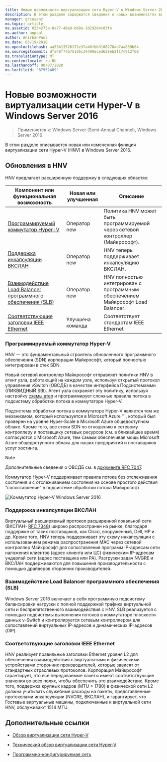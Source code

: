 ```yaml
---
title: Новые возможности виртуализации сети Hyper-V в Windows Server 2016
description: В этом разделе содержатся сведения о новых возможностях виртуализации сети Hyper-V в Windows Server 2016.
manager: grcusanz
ms.topic: article
ms.assetid: 0254275a-0a77-40a9-b68a-1029284c03fe
ms.author: anpaul
author: AnirbanPaul
ms.date: 03/19/2018
ms.openlocfilehash: aa53b13526172e37a46fbb3108278ad7aa859b64
ms.sourcegitcommit: dfa48f77b751dbc34409aced628eb2f17c912f08
ms.translationtype: MT
ms.contentlocale: ru-RU
ms.lasthandoff: 08/07/2020
ms.locfileid: "87952489"
---
```

# <a name="whats-new-in-hyper-v-network-virtualization-in-windows-server-2016"></a>Новые возможности виртуализации сети Hyper-V в Windows Server 2016

>Применяется к: Windows Server (Semi-Annual Channel), Windows Server 2016

В этом разделе описывается новая или измененная функция виртуализации сети Hyper-V (HNV) в Windows Server 2016.

## <a name="updates-in-hnv"></a><a name="BKMK_IPAM2012R2"></a>Обновления в HNV
HNV предлагает расширенную поддержку в следующих областях:

|Компонент или функциональная возможность|Новая или улучшенная|Описание|
|--------------------------|-------------------|---------------|
|[Программируемый коммутатор Hyper-V](../../../sdn/technologies/hyper-v-network-virtualization/../../../sdn/technologies/hyper-v-network-virtualization/../../../sdn/technologies/hyper-v-network-virtualization/../../../sdn/technologies/hyper-v-network-virtualization/whats-new-hyperv-network-virtualization-windows-server.md#SDN)|Оператор new|Политика HNV может быть программируемой через сетевой контроллер (Майкрософт).|
|[Поддержка инкапсуляции ВКСЛАН](../../../sdn/technologies/hyper-v-network-virtualization/../../../sdn/technologies/hyper-v-network-virtualization/../../../sdn/technologies/hyper-v-network-virtualization/../../../sdn/technologies/hyper-v-network-virtualization/whats-new-hyperv-network-virtualization-windows-server.md#VXLAN)|Оператор new|HNV теперь поддерживает инкапсуляцию ВКСЛАН.|
|[Взаимодействие Load Balancer программного обеспечения (SLB)](../../../sdn/technologies/hyper-v-network-virtualization/../../../sdn/technologies/hyper-v-network-virtualization/../../../sdn/technologies/hyper-v-network-virtualization/../../../sdn/technologies/hyper-v-network-virtualization/whats-new-hyperv-network-virtualization-windows-server.md#SLB)|Оператор new|HNV полностью интегрирован с программным обеспечением Майкрософт Load Balancer.|
|[Соответствующие заголовки IEEE Ethernet](../../../sdn/technologies/hyper-v-network-virtualization/../../../sdn/technologies/hyper-v-network-virtualization/../../../sdn/technologies/hyper-v-network-virtualization/../../../sdn/technologies/hyper-v-network-virtualization/whats-new-hyperv-network-virtualization-windows-server.md#L2)|Улучшена команда|Соответствует стандартам IEEE Ethernet|

### <a name="programmable-hyper-v-switch"></a><a name="SDN"></a>Программируемый коммутатор Hyper-V
HNV — это фундаментальный строитель обновленного программного обеспечения (SDN) корпорации Майкрософт, который полностью интегрирован в стек SDN.

Новый сетевой контроллер Майкрософт отправляет политики HNV в агент узла, работающий на каждом узле, используя открытый протокол управления vSwitch (ОВСДБ) в качестве интерфейса Подсистемамми (ЛИКВИДНЫЙ SBI). Агент узла сохраняет эту политику, используя настройку [схемы втеп](https://github.com/openvswitch/ovs/blob/master/vtep/vtep.ovsschema) и программирует сложные правила потока в подсистему обработки потока в коммутаторе Hyper-V.

Подсистема обработки потока в коммутаторе Hyper-V является тем же механизмом, который используется в Microsoft Azure &trade; , который был проверен на уровне Hyper-Scale в Microsoft Azure общедоступном облаке. Кроме того, все стеки SDN по отношению к сетевому контроллеру и поставщику сетевых ресурсов (см. в ближайшее время) согласуются с Microsoft Azure, тем самым обеспечивая мощь Microsoft Azure общедоступного облака для наших предприятий и поставщиков услуг хостинга.

> [!NOTE]
> Дополнительные сведения о ОВСДБ см. в [документе RFC 7047](https://www.rfc-editor.org/info/rfc7047).

Коммутатор Hyper-V поддерживает правила потока без отслеживания состояния и с отслеживанием состояния на основе простого действия "сопоставление" в подсистеме обработки потока Майкрософт.

![Коммутатор Hyper-V Windows Server 2016](../../../media/what-s-new-in-hyper-v-network-virtualization-in-windows-server/HNVOverview.png)

### <a name="vxlan-encapsulation-support"></a><a name="VXLAN"></a>Поддержка инкапсуляции ВКСЛАН
Виртуальный расширяемый протокол расширенной локальной сети (ВКСЛАН- [RFC 7348](https://www.rfc-editor.org/info/rfc7348)) широко распространен на рынке, благодаря поддержке от таких поставщиков, как Cisco, вооруженный, Dell, HP и др. Кроме того, HNV теперь поддерживает эту схему инкапсуляции с использованием режима распространения MAC через сетевой контроллер Майкрософт для сопоставления программ IP-адресам сети наложения клиентов (адрес клиента или ЦС) физическим IP-адресам ундерлай сети (адрес поставщика или PA). Разгрузки задач NVGRE и ВКСЛАН поддерживаются для повышения производительности с помощью драйверов сторонних производителей.

### <a name="software-load-balancer-slb-interoperability"></a><a name="SLB"></a>Взаимодействие Load Balancer программного обеспечения (SLB)
Windows Server 2016 включает в себя программную подсистему балансировки нагрузки с полной поддержкой трафика виртуальной сети и беспрепятственного взаимодействия с HNV. SLB реализуется с помощью подсистемы выполнения потоков в коммутаторе плоскости данных v-Switch и контролируется сетевым контроллером для сопоставлений виртуальных IP-адресов и динамических IP-адресов (DIP).

### <a name="compliant-ieee-ethernet-headers"></a><a name="L2"></a>Соответствующие заголовки IEEE Ethernet
HNV реализует правильные заголовки Ethernet уровня L2 для обеспечения взаимодействия с виртуальными и физическими устройствами сторонних производителей, которые зависят от стандартных отраслевых протоколов. Корпорация Майкрософт гарантирует, что все передаваемые пакеты имеют соответствующие значения во всех полях, чтобы обеспечить это взаимодействие. Кроме того, поддержка крупных кадров (MTU > 1780) в физической сети L2 должна учитывать служебные расходы на пакеты, представленные протоколами инкапсуляции (NVGRE, ВКСЛАН), и гарантирует, что Гостевые виртуальные машины, подключенные к виртуальной сети HNV, обслуживают 1514 MTU.

## <a name="additional-references"></a>Дополнительные ссылки

-   [Обзор виртуализации сети Hyper-V](hyperv-network-virtualization-overview-windows-server.md)

-   [Технический обзор виртуализации сети Hyper-V](hyperv-network-virtualization-technical-details-windows-server.md)

-   [Программно-конфигурируемая сеть](../../Software-Defined-Networking--SDN-.md)
